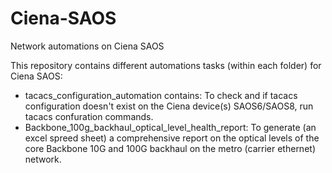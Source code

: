 # Ciena-SAOS
Network automations on Ciena SAOS

This repository contains different automations tasks (within each folder) for Ciena SAOS:

 - tacacs_configuration_automation contains: To check and if tacacs configuration doesn't exist on the Ciena device(s) SAOS6/SAOS8, run tacacs confuration commands.
 - Backbone_100g_backhaul_optical_level_health_report: To generate (an excel spreed sheet) a comprehensive report on the optical levels of the core Backbone 10G and 100G backhaul on the metro (carrier ethernet) network.
 

